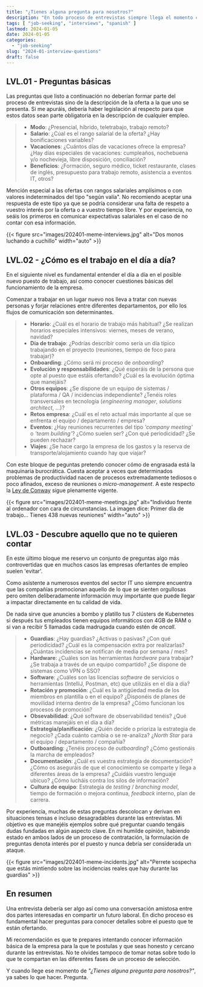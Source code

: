 ```yaml
---
title: "¿Tienes alguna pregunta para nosotros?"
description: "En todo proceso de entrevistas siempre llega el momento crucial en el que puedes (debes) realizar preguntas para conocer mejor a tu futuro empleador. Esta es la lista que siempre tengo a mano para inspirarme a la hora de preguntar y así descubrir los puntos fuertes y débiles de la oferta a la que me presento."
tags: [ "job-seeking", "interviews", "spanish" ]
lastmod: 2024-01-05
date: 2024-01-05
categories:
  - "job-seeking"
slug: "2024-01-interview-questions"
draft: false
---
```


## LVL.01 - Preguntas básicas

Las preguntas que listo a continuación no deberían formar parte del proceso de entrevistas sino de la descripción de la oferta a la que uno se presenta. Si me apuráis, debería haber legislación al respecto para que estos datos sean parte obligatoria en la descripción de cualquier empleo.

> - **Modo**: ¿Presencial, híbrido, teletrabajo, trabajo remoto?
> - **Salario**: ¿Cúal es el rango salarial de la oferta? ¿Hay bonificaciones variables?
> - **Vacaciones**: ¿Cuántos días de vacaciones ofrece la empresa? ¿Hay días especiales de vacaciones: cumpleaños, nochebuena y/o nochevieja, libre disposición, conciliación?
> - **Beneficios**: ¿Formación, seguro médico, ticket restaurante, clases de inglés, presupuesto para trabajo remoto, asistencia a eventos IT, otros?

Mención especial a las ofertas con rangos salariales amplísimos o con valores indeterminados del tipo "según valía". No recomiendo aceptar una respuesta de este tipo ya que se podría considerar una falta de respeto a vuestro interés por la oferta o a vuestro tiempo libre. Y por experiencia, no seáis los primeros en comunicar expectativas salariales en el caso de no contar con esa información.

{{< figure src="images/202401-meme-interviews.jpg" alt="Dos monos luchando a cuchillo" width="auto" >}}

## LVL.02 - ¿Cómo es el trabajo en el día a día?

En el siguiente nivel es fundamental entender el día a día en el posible nuevo puesto de trabajo, así como conocer cuestiones básicas del funcionamiento de la empresa.

Comenzar a trabajar en un lugar nuevo nos lleva a tratar con nuevas personas y forjar relaciones entre diferentes departamentos, por ello los flujos de comunicación son determinantes.

> - **Horario**: ¿Cuál es el horario de trabajo más habitual? ¿Se realizan horarios especiales intensivos: viernes, meses de verano, navidad?
> - **Día de trabajo**: ¿Podrías describir como sería un día típico trabajando en el proyecto (reuniones, tiempo de foco para trabajar)?
> - **Onboarding**: ¿Cómo será mi proceso de _onboarding_?
> - **Evolución y responsabilidades**: ¿Qué esperáis de la persona que opte al puesto que estáis ofertando? ¿Cuál es la evolución óptima que manejáis?
> - **Otros equipos**: ¿Se dispone de un equipo de sistemas / plataforma / QA / incidencias independiente? ¿Tenéis roles transversales en tecnología (_engineering manager_, _solutions architect_, ...)?
> - **Retos empresa**: ¿Cuál es el reto actual más importante al que se enfrenta el equipo / departamento / empresa?
> - **Eventos**: ¿Hay reuniones recurrentes del tipo _'company meeting'_ o _'team building'_? ¿Cómo suelen ser? ¿Con qué periodicidad? ¿Se pueden rechazar?
> - **Viajes**: ¿Se hace cargo la empresa de los gastos y la reserva de transporte/alojamiento cuando hay que viajar?

Con este bloque de peguntas pretendo conocer cómo de engrasada está la maquinaria burocrática. Cuesta aceptar a veces que determinados problemas de productividad nacen de procesos extremadamente tediosos o poco afinados, exceso de reuniones o _micro-management_. A este respecto la [Ley de Conway](https://es.wikipedia.org/wiki/Ley_de_Conway) sigue plenamente vigente.

{{< figure src="images/202401-meme-meetings.jpg" alt="Individuo frente al ordenador con cara de circunstancias. La imagen dice: Primer día de trabajo... Tienes 438 nuevas reuniones" width="auto" >}}

## LVL.03 - Descubre aquello que no te quieren contar

En este último bloque me reservo un conjunto de preguntas algo más controvertidas que en muchos casos las empresas ofertantes de empleo suelen 'evitar'. 

Como asistente a numerosos eventos del sector IT uno siempre encuentra que las compañías promocionan aquello de lo que se sienten orgullosas pero omiten deliberadamente información muy importante que puede llegar a impactar directamente en tu calidad de vida. 

De nada sirve que anuncies a bombo y platillo tus 7 clústers de Kubernetes si después tus empleados tienen equipos informáticos con 4GB de RAM o si van a recibir 5 llamadas cada madrugada cuando estén de _oncall_.

> - **Guardias**: ¿Hay guardias? ¿Activas o pasivas? ¿Con qué periodicidad? ¿Cuál es la compensación extra por realizarlas? ¿Cuántas incidencias se notifican de media por semana / mes?
> - **Hardware**: ¿Cuáles son las herramientas _hardware_ para trabajar? ¿Se trabaja a través de un equipo compartido? ¿Se dispone de sistemas como VPN o SSO?
> - **Software**: ¿Cuáles son las licencias _software_ de servicios o herramientas (IntelliJ, Postman, etc) que utilizáis en el día a día?
> - **Rotación y promoción**: ¿Cuál es la antigüedad media de los miembros en plantilla o en el equipo? ¿Disponéis de planes de movilidad interna dentro de la empresa? ¿Cómo funcionan los procesos de promoción?
> - **Obsevabilidad**: ¿Qué software de observabilidad tenéis? ¿Qué métricas manejáis en el día a día?
> - **Estrategia/planificación**: ¿Quién decide o prioriza la estrategia de negocio? ¿Cada cuánto cambia o se re-analiza? ¿_North Star_ para el equipo / departamento / compañía?
> - **Outboarding**: ¿Tenéis proceso de _outboarding_? ¿Cómo gestionáis la marcha de empleados?
> - **Documentación**: ¿Cuál es vuestra estrategia de documentación? ¿Cómo os aseguráis de que el conocimiento se comparte y llega a diferentes áreas de la empresa? ¿Cuidáis vuestro lenguaje ubicuo? ¿Cómo lucháis contra los silos de información?
> - **Cultura de equipo**: Estrategia de _testing_ / _branching model_, tiempo de formación o mejora continua, _feedback_ interno, plan de carrera.

Por experiencia, muchas de estas preguntas descolocan y derivan en situaciones tensas e incluso desagradables durante las entrevistas. Mi objetivo es que manejéis ejemplos sobre qué preguntar cuando tengáis dudas fundadas en algún aspecto clave. En mi humilde opinión, habiendo estado en ambos lados de un proceso de contratación, la formulación de preguntas denota interés por el puesto y nunca debría ser considerada un ataque.

{{< figure src="images/202401-meme-incidents.jpg" alt="Perrete sospecha que estás mintiendo sobre las incidencias reales que hay durante las guardias" >}}

## En resumen

Una entrevista debería ser algo así como una conversación amistosa entre dos partes interesadas en compartir un futuro laboral. En dicho proceso es fundamental hacer preguntas para conocer detalles sobre el puesto que te están ofertando.

Mi recomendación es que te prepares intentando conocer información básica de la empresa para la que te postulas y que seas honesto y cercano durante las entrevistas. No te olvides tampoco de tomar notas sobre todo lo que te compartan en las diferentes fases de un proceso de selección.

Y cuando llege ese momento de _"¿Tienes alguna pregunta para nosotros?"_, ya sabes lo que hacer. Pregunta.
